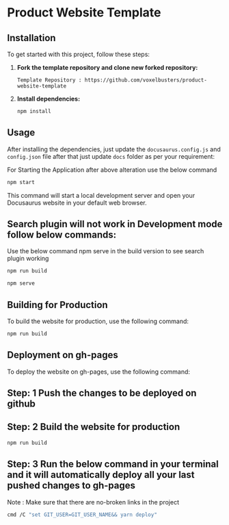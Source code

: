 # Product Website Template

## Installation

To get started with this project, follow these steps:

1. **Fork the template repository and clone new forked repository:**

    ```
    Template Repository : https://github.com/voxelbusters/product-website-template
    ```
    
2. **Install dependencies:**

    ```bash
    npm install
    ```

## Usage

After installing the dependencies, just update the `docusaurus.config.js` and `config.json` file after that just update `docs` folder as per your requirement:

For Starting the Application after above alteration use the below command
```bash
npm start
```

This command will start a local development server and open your Docusaurus website in your default web browser.


## Search plugin will not work in Development mode follow below commands:
Use the below command npm serve in the build version to see search plugin working

```bash
npm run build
```
```bash
npm serve
```

## Building for Production

To build the website for production, use the following command:

```bash
npm run build
```

## Deployment on gh-pages

To deploy the website on gh-pages, use the following command:

## Step: 1 Push the changes to be deployed on github 

## Step: 2 Build the website for production

```bash
npm run build
```
## Step: 3 Run the below command in your terminal and it will automatically deploy all your last pushed changes to gh-pages 
Note : Make sure that there are no-broken links in the project

```bash
cmd /C "set GIT_USER=GIT_USER_NAME&& yarn deploy"
```

